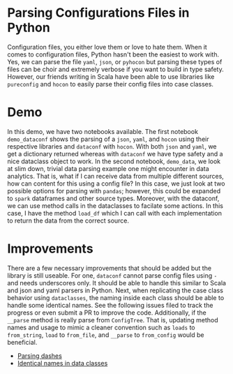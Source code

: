 # Parsing Configurations Files in Python
Configuration files, you either love them or love to hate them. When it comes to configuration files,
Python hasn't been the easiest to work with. Yes, we can parse the file `yaml`, `json`, or `pyhocon`
but parsing these types of files can be choir and extremely verbose if you want to build in type
safety. However, our friends writing in Scala have been able to use libraries like `pureconfig` and
`hocon` to easily parse their config files into case classes.

# Demo
In this demo, we have two notebooks available. The first notebook `demo_dataconf` shows the parsing of
a `json`, `yaml`, and `hocon` using their respective libraries and `dataconf` with `hocon`. With both
`json` and `yaml`, we get a dictionary returned whereas with `dataconf` we have type safety and a 
nice dataclass object to work. In the second notebook, `demo_data`, we look at slim down, trivial 
data parsing example one might encounter in data analytics. That is, what if I can receive data from 
multiple different sources, how can content for this using a config file? In this case, we just look
at two possible options for parsing with `pandas`; however, this could be expanded to `spark` dataframes
and other source types. Moreover, with the dataconf, we can use method calls in the dataclasses to 
facilate some actions. In this case, I have the method `load_df` which I can call with each implementation
to return the data from the correct source.

# Improvements 
There are a few necessary improvements that should be added but the library is still useable. For one,
`dataconf` cannot parse config files using `-` and needs underscores only. It should be able to handle
this similar to Scala and json and yaml parsers in Python. Next, when replicating the case class 
behavior using `dataclasses`, the naming inside each class should be able to handle some identical names.
See the following issues filed to track the progress or even submit a PR to improve the code. Additionally, 
if the `__parse` method is really parse from `ConfigTree`. That is, updating method names and usage to mimic a 
cleaner convention such as `loads` to `from_string`, `load` to `from_file`, and `__parse` to `from_config`
would be beneficial.

* [Parsing dashes](https://github.com/zifeo/dataconf/issues/20)
* [Identical names in data classes](https://github.com/zifeo/dataconf/issues/19)
